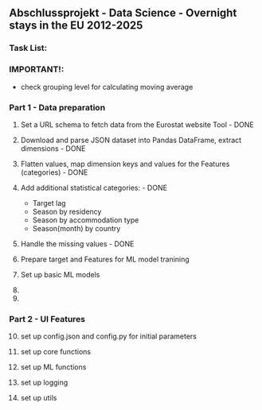 ## Abschlussprojekt - Data Science - Overnight stays in the EU 2012-2025

### Task List:

### **IMPORTANT!:**
- check grouping level for calculating moving average


### Part 1 - Data preparation

1. Set a URL schema to fetch data from the Eurostat website Tool - DONE  

2. Download and parse JSON dataset into Pandas DataFrame, extract dimensions  - DONE  

3. Flatten values, map dimension keys and values for the Features (categories) - DONE  

4. Add additional statistical categories:   - DONE
   - Target lag 
   - Season by residency 
   - Season by accommodation type 
   - Season(month) by country

5. Handle the missing values - DONE

6. Prepare target and Features for ML model tranining

7. Set up basic ML models

8. 

9. 


### Part 2 - UI Features

10. set up config.json and config.py for initial parameters

11. set up core functions

12. set up ML functions

13. set up logging

14. set up utils


